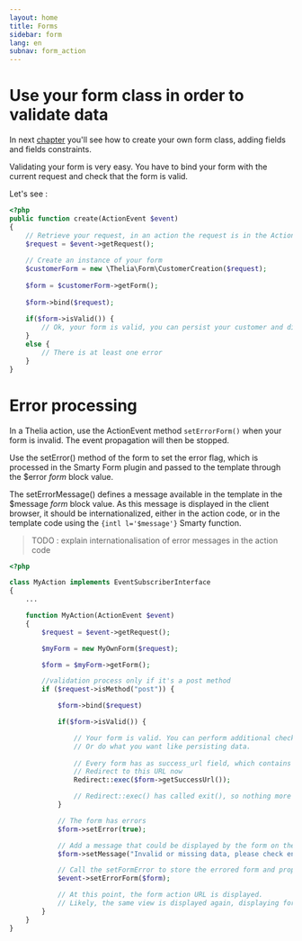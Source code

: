 ```yaml
---
layout: home
title: Forms
sidebar: form
lang: en
subnav: form_action
---
```


# Use your form class in order to validate data

In next [chapter](/documentation/form/index.html) you'll see how to create your own form class, adding fields and fields constraints.

Validating your form is very easy. You have to bind your form with the current request and check that the form is valid.

Let's see :

```php
<?php
public function create(ActionEvent $event) 
{
    // Retrieve your request, in an action the request is in the ActionEvent instance
    $request = $event->getRequest();
    
    // Create an instance of your form
    $customerForm = new \Thelia\Form\CustomerCreation($request);
    
    $form = $customerForm->getForm();
    
    $form->bind($request);
    
    if($form->isValid()) {
        // Ok, your form is valid, you can persist your customer and display the result template
    } 
    else {
        // There is at least one error
    }
}
```
# Error processing

In a Thelia action, use the ActionEvent method `setErrorForm()` when your form is invalid. The event propagation will then be stopped.

Use the setError() method of the form to set the error flag, which is processed in the Smarty Form plugin and passed to the template through the $error *form* block value.

The setErrorMessage() defines a message available in the template in the $message *form* block value. As this message is displayed in the client browser, it should be internationalized, either in the action code, or in the template code using the `{intl l='$message'}` Smarty function.

> TODO : explain internationalisation of error messages in the action code

```php
<?php

class MyAction implements EventSubscriberInterface
{
    ...

    function MyAction(ActionEvent $event)
    {
        $request = $event->getRequest();

        $myForm = new MyOwnForm($request);

        $form = $myForm->getForm();

        //validation process only if it's a post method
        if ($request->isMethod("post")) {

            $form->bind($request)

            if($form->isValid()) {

                // Your form is valid. You can perform additional check,
                // Or do what you want like persisting data.
                
                // Every form has as success_url field, which contains the base site URL by default.
                // Redirect to this URL now
                Redirect::exec($form->getSuccessUrl());

                // Redirect::exec() has called exit(), so nothing more will happen.
            } 

            // The form has errors
            $form->setError(true);

            // Add a message that could be displayed by the form on the template
            $form->setMessage("Invalid or missing data, please check entered data");

            // Call the setFormError to store the errored form and propagate it to the template
            $event->setErrorForm($form);

            // At this point, the form action URL is displayed. 
            // Likely, the same view is displayed again, displaying form and fields error messages  
        }
    }
}
```